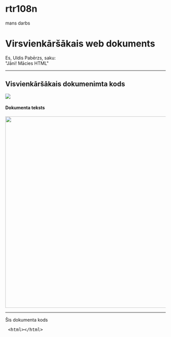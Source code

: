 # rtr108n
mans darbs
<html>
<meta http-equiv="content-type" content="text/html; charset=UTF-8" />
<head>
        <title>Mana Web lapa</title>
</head>
<h1>Virsvienkāršākais  web dokuments</h1>
        <p>Es, Uldis Pabērzs, saku: <br />
                "Jāni! Mācies HTML"</p>
<hr />
<h2>Visvienkāršākais dokumenimta kods</h2>
<img src="snapshot1.png" />
</hr />
<h4>Dokumenta teksts</h2>
<img src="shot4.png" width="600" />
<hr />
<p>Šis dokumenta kods</p>
<pre>
 &lt;html&gt;&lt;/html&gt;
</pre>

